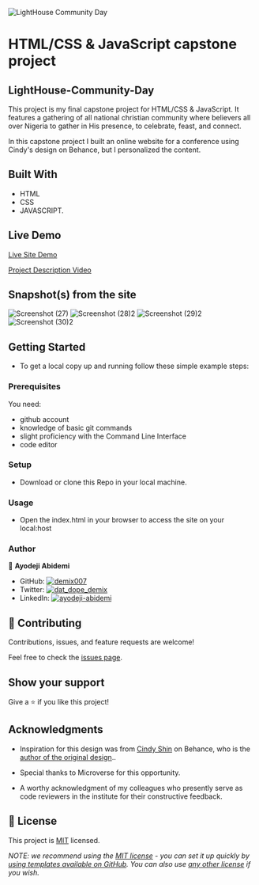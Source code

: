 ![LightHouse Community Day](https://img.shields.io/badge/LghtHouse-Community_Day-000000?style=for-the-badge&logo=Y'n'Tech&logoColor=white)

# HTML/CSS & JavaScript capstone project 

## LightHouse-Community-Day

This project is my final capstone project for HTML/CSS & JavaScript. It features a gathering of all national christian community where believers all over Nigeria to gather in His presence, to celebrate, feast, and connect.

In this capstone project I built an online website for a conference using Cindy's design on Behance, but I personalized the content.  

## Built With

- HTML
- CSS
- JAVASCRIPT.

## Live Demo    

[Live Site Demo](https://demix007.github.io/Capstone1-Project-Style-Conference/)

[Project Description Video](https://www.loom.com/share/e24d0cb3af1d4675a9372fed7b3c3eb2)

## Snapshot(s) from the site


![Screenshot (27)](https://user-images.githubusercontent.com/35904766/210424197-a9f95248-f2d1-4f3c-b99d-c44ae9e30acd.png)
![Screenshot (28)2](https://user-images.githubusercontent.com/35904766/210424227-85d08595-5567-4bab-978a-74f17f457b81.png)
![Screenshot (29)2](https://user-images.githubusercontent.com/35904766/210424241-a72bcd7d-a932-4bdf-8ff4-5fc50d7d5d72.png)
![Screenshot (30)2](https://user-images.githubusercontent.com/35904766/210424436-ce4fe96c-ded1-4287-8544-676ca8d9891e.png)

## Getting Started

- To get a local copy up and running follow these simple example steps:

### Prerequisites
You need:
- github account
- knowledge of basic git commands
- slight proficiency with the Command Line Interface
- code editor

### Setup

- Download or clone this Repo in your local machine.

### Usage

- Open the index.html in your browser to access the site on your local:host

### Author

👤 **Ayodeji Abidemi**

- GitHub: [![demix007](https://img.shields.io/badge/-demix007-white?logo=GitHub&logoColor=181717&style=plastic)](https://github.com/demix007)
- Twitter: [![dat_dope_demix](https://img.shields.io/badge/-dat_dope_demix-blue?logo=Twitter&logoColor=skyBlue&style=plastic)](https://twitter.com/dat_dope_demix)
- LinkedIn: [![ayodeji-abidemi](https://img.shields.io/badge/-AyodejiAbidemi-white?logo=LinkedIn&logoColor=181717&style=plastic)](https://linkedin.com/in/ayodeji-abidemi)
## 🤝 Contributing

Contributions, issues, and feature requests are welcome!

Feel free to check the [issues page](https://github.com/demix007/Capstone-Project-Style-Conference/issues).

## Show your support

Give a ⭐️ if you like this project!

## Acknowledgments

- Inspiration for this design was from [Cindy Shin](https://www.behance.net/adagio07) on Behance, who is the [author of the original design](https://www.behance.net/gallery/29845175/CC-Global-Summit-2015).. 

- Special thanks to Microverse for this opportunity.

- A worthy acknowledgment of my colleagues who presently serve as code reviewers in the institute for their constructive feedback.

## 📝 License

This project is [MIT](./LICENSE.MD) licensed.

_NOTE: we recommend using the [MIT license](https://choosealicense.com/licenses/mit/) - you can set it up quickly by [using templates available on GitHub](https://docs.github.com/en/communities/setting-up-your-project-for-healthy-contributions/adding-a-license-to-a-repository). You can also use [any other license](https://choosealicense.com/licenses/) if you wish._

